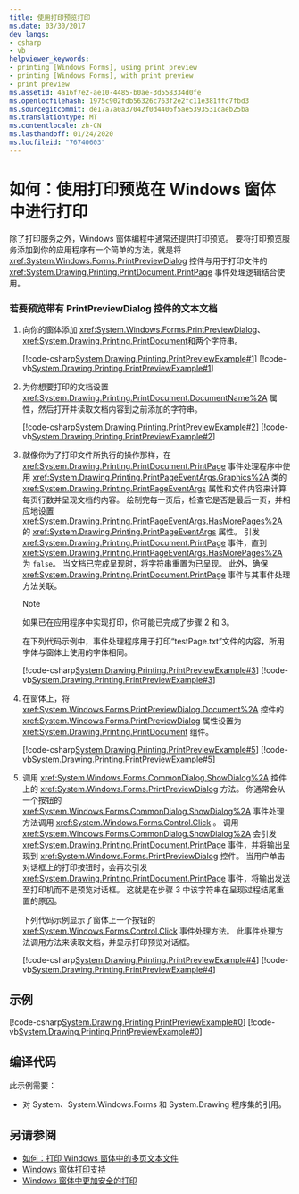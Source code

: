 ```yaml
---
title: 使用打印预览打印
ms.date: 03/30/2017
dev_langs:
- csharp
- vb
helpviewer_keywords:
- printing [Windows Forms], using print preview
- printing [Windows Forms], with print preview
- print preview
ms.assetid: 4a16f7e2-ae10-4485-b0ae-3d558334d0fe
ms.openlocfilehash: 1975c902fdb56326c763f2e2fc11e381ffc7fbd3
ms.sourcegitcommit: de17a7a0a37042f0d4406f5ae5393531caeb25ba
ms.translationtype: MT
ms.contentlocale: zh-CN
ms.lasthandoff: 01/24/2020
ms.locfileid: "76740603"
---
```

# <a name="how-to-print-in-windows-forms-using-print-preview"></a>如何：使用打印预览在 Windows 窗体中进行打印
除了打印服务之外，Windows 窗体编程中通常还提供打印预览。 要将打印预览服务添加到你的应用程序有一个简单的方法，就是将 <xref:System.Windows.Forms.PrintPreviewDialog> 控件与用于打印文件的 <xref:System.Drawing.Printing.PrintDocument.PrintPage> 事件处理逻辑结合使用。  
  
### <a name="to-preview-a-text-document-with-a-printpreviewdialog-control"></a>若要预览带有 PrintPreviewDialog 控件的文本文档  
  
1. 向你的窗体添加 <xref:System.Windows.Forms.PrintPreviewDialog>、 <xref:System.Drawing.Printing.PrintDocument>和两个字符串。  
  
     [!code-csharp[System.Drawing.Printing.PrintPreviewExample#1](~/samples/snippets/csharp/VS_Snippets_Winforms/System.Drawing.Printing.PrintPreviewExample/CS/Form1.cs#1)]
     [!code-vb[System.Drawing.Printing.PrintPreviewExample#1](~/samples/snippets/visualbasic/VS_Snippets_Winforms/System.Drawing.Printing.PrintPreviewExample/VB/Form1.vb#1)]  
  
2. 为你想要打印的文档设置 <xref:System.Drawing.Printing.PrintDocument.DocumentName%2A> 属性，然后打开并读取文档内容到之前添加的字符串。  
  
     [!code-csharp[System.Drawing.Printing.PrintPreviewExample#2](~/samples/snippets/csharp/VS_Snippets_Winforms/System.Drawing.Printing.PrintPreviewExample/CS/Form1.cs#2)]
     [!code-vb[System.Drawing.Printing.PrintPreviewExample#2](~/samples/snippets/visualbasic/VS_Snippets_Winforms/System.Drawing.Printing.PrintPreviewExample/VB/Form1.vb#2)]  
  
3. 就像你为了打印文件所执行的操作那样，在 <xref:System.Drawing.Printing.PrintDocument.PrintPage> 事件处理程序中使用 <xref:System.Drawing.Printing.PrintPageEventArgs.Graphics%2A> 类的 <xref:System.Drawing.Printing.PrintPageEventArgs> 属性和文件内容来计算每页行数并呈现文档的内容。 绘制完每一页后，检查它是否是最后一页，并相应地设置 <xref:System.Drawing.Printing.PrintPageEventArgs.HasMorePages%2A> 的 <xref:System.Drawing.Printing.PrintPageEventArgs> 属性。 引发 <xref:System.Drawing.Printing.PrintDocument.PrintPage> 事件，直到 <xref:System.Drawing.Printing.PrintPageEventArgs.HasMorePages%2A> 为 `false`。 当文档已完成呈现时，将字符串重置为已呈现。 此外，确保 <xref:System.Drawing.Printing.PrintDocument.PrintPage> 事件与其事件处理方法关联。  
  
    > [!NOTE]
    > 如果已在应用程序中实现打印，你可能已完成了步骤 2 和 3。  
  
     在下列代码示例中，事件处理程序用于打印“testPage.txt”文件的内容，所用字体与窗体上使用的字体相同。  
  
     [!code-csharp[System.Drawing.Printing.PrintPreviewExample#3](~/samples/snippets/csharp/VS_Snippets_Winforms/System.Drawing.Printing.PrintPreviewExample/CS/Form1.cs#3)]
     [!code-vb[System.Drawing.Printing.PrintPreviewExample#3](~/samples/snippets/visualbasic/VS_Snippets_Winforms/System.Drawing.Printing.PrintPreviewExample/VB/Form1.vb#3)]  
  
4. 在窗体上，将 <xref:System.Windows.Forms.PrintPreviewDialog.Document%2A> 控件的 <xref:System.Windows.Forms.PrintPreviewDialog> 属性设置为 <xref:System.Drawing.Printing.PrintDocument> 组件。  
  
     [!code-csharp[System.Drawing.Printing.PrintPreviewExample#5](~/samples/snippets/csharp/VS_Snippets_Winforms/System.Drawing.Printing.PrintPreviewExample/CS/Form1.cs#5)]
     [!code-vb[System.Drawing.Printing.PrintPreviewExample#5](~/samples/snippets/visualbasic/VS_Snippets_Winforms/System.Drawing.Printing.PrintPreviewExample/VB/Form1.vb#5)]  
  
5. 调用 <xref:System.Windows.Forms.CommonDialog.ShowDialog%2A> 控件上的 <xref:System.Windows.Forms.PrintPreviewDialog> 方法。 你通常会从一个按钮的 <xref:System.Windows.Forms.CommonDialog.ShowDialog%2A> 事件处理方法调用 <xref:System.Windows.Forms.Control.Click> 。 调用 <xref:System.Windows.Forms.CommonDialog.ShowDialog%2A> 会引发 <xref:System.Drawing.Printing.PrintDocument.PrintPage> 事件，并将输出呈现到 <xref:System.Windows.Forms.PrintPreviewDialog> 控件。 当用户单击对话框上的打印按钮时，会再次引发 <xref:System.Drawing.Printing.PrintDocument.PrintPage> 事件，将输出发送至打印机而不是预览对话框。 这就是在步骤 3 中该字符串在呈现过程结尾重置的原因。  
  
     下列代码示例显示了窗体上一个按钮的 <xref:System.Windows.Forms.Control.Click> 事件处理方法。 此事件处理方法调用方法来读取文档，并显示打印预览对话框。  
  
     [!code-csharp[System.Drawing.Printing.PrintPreviewExample#4](~/samples/snippets/csharp/VS_Snippets_Winforms/System.Drawing.Printing.PrintPreviewExample/CS/Form1.cs#4)]
     [!code-vb[System.Drawing.Printing.PrintPreviewExample#4](~/samples/snippets/visualbasic/VS_Snippets_Winforms/System.Drawing.Printing.PrintPreviewExample/VB/Form1.vb#4)]  
  
## <a name="example"></a>示例  
 [!code-csharp[System.Drawing.Printing.PrintPreviewExample#0](~/samples/snippets/csharp/VS_Snippets_Winforms/System.Drawing.Printing.PrintPreviewExample/CS/Form1.cs#0)]
 [!code-vb[System.Drawing.Printing.PrintPreviewExample#0](~/samples/snippets/visualbasic/VS_Snippets_Winforms/System.Drawing.Printing.PrintPreviewExample/VB/Form1.vb#0)]  
  
## <a name="compiling-the-code"></a>编译代码  
 此示例需要：  
  
- 对 System、System.Windows.Forms 和 System.Drawing 程序集的引用。  
  
## <a name="see-also"></a>另请参阅

- [如何：打印 Windows 窗体中的多页文本文件](how-to-print-a-multi-page-text-file-in-windows-forms.md)
- [Windows 窗体打印支持](windows-forms-print-support.md)
- [Windows 窗体中更加安全的打印](../more-secure-printing-in-windows-forms.md)
